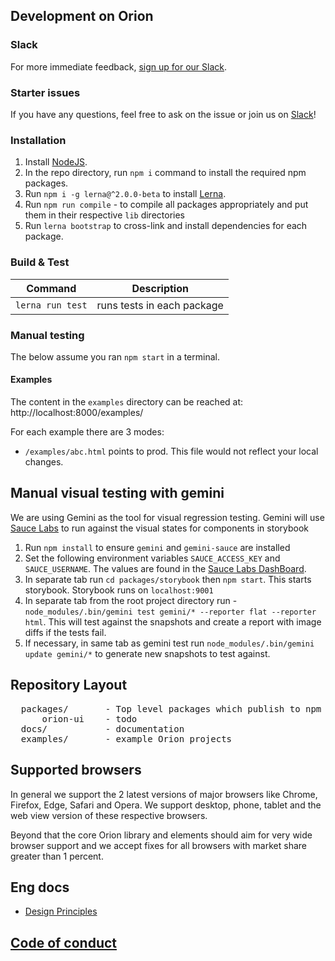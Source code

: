 <!---
Copyright 2016 Autodesk,Inc.

Licensed under the Apache License, Version 2.0 (the "License");
you may not use this file except in compliance with the License.
You may obtain a copy of the License at

    http://www.apache.org/licenses/LICENSE-2.0

Unless required by applicable law or agreed to in writing, software
distributed under the License is distributed on an "AS IS" BASIS,
WITHOUT WARRANTIES OR CONDITIONS OF ANY KIND, either express or implied.
See the License for the specific language governing permissions and
limitations under the License.
-->

## Development on Orion

### Slack

For more immediate feedback, [sign up for our Slack](https://goo.gl/forms/565kU67pVHLt6rY52).

### Starter issues

If you have any questions, feel free to ask on the issue or join us on [Slack](https://goo.gl/forms/565kU67pVHLt6rY52)!

### Installation

1. Install [NodeJS](https://nodejs.org).
2. In the repo directory, run `npm i` command to install the required npm packages.
3. Run `npm i -g lerna@^2.0.0-beta` to install [Lerna](https://lernajs.io).
4. Run `npm run compile` - to compile all packages appropriately and put them in
their respective `lib` directories
5. Run `lerna bootstrap` to cross-link and install dependencies for each package.

### Build & Test

| Command          | Description                |
| ---------------- | -------------------------  |
| `lerna run test` | runs tests in each package |


### Manual testing

The below assume you ran `npm start` in a terminal.

#### Examples

The content in the `examples` directory can be reached at: http://localhost:8000/examples/

For each example there are 3 modes:

- `/examples/abc.html` points to prod. This file would not reflect your local changes.

## Manual visual testing with gemini
We are using Gemini as the tool for visual regression testing. Gemini will
use [Sauce Labs](https://saucelabs.com/) to run against the visual states for components in storybook

1. Run `npm install` to ensure `gemini` and `gemini-sauce` are installed
2. Set the following environment variables `SAUCE_ACCESS_KEY` and `SAUCE_USERNAME`.
   The values are found in the [Sauce Labs DashBoard](https://saucelabs.com/).
3. In separate tab run `cd packages/storybook` then `npm start`. This starts storybook.
   Storybook runs on `localhost:9001`
4. In separate tab from the root project directory run - `node_modules/.bin/gemini test gemini/* --reporter flat --reporter html`.
   This will test against the snapshots and create a report with image diffs if the tests fail.
5. If necessary, in same tab as gemini test run `node_modules/.bin/gemini update gemini/*` to generate new snapshots to test against.

## Repository Layout
<pre>
  packages/       - Top level packages which publish to npm go here
      orion-ui    - todo
  docs/           - documentation
  examples/       - example Orion projects
</pre>

## Supported browsers

In general we support the 2 latest versions of major browsers like Chrome, Firefox, Edge, Safari and Opera. We support desktop, phone, tablet and the web view version of these respective browsers.

Beyond that the core Orion library and elements should aim for very wide browser support and we accept fixes for all browsers with market share greater than 1 percent.

## Eng docs

- [Design Principles](DESIGN_PRINCIPLES.md)

## [Code of conduct](CODE_OF_CONDUCT.md)

